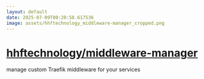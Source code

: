 ```yaml
---
layout: default
date: 2025-07-09T00:20:58.617536
image: assets/hhftechnology_middleware-manager_cropped.png
---
```


# [hhftechnology/middleware-manager](https://github.com/hhftechnology/middleware-manager)

manage custom Traefik middleware for your services

